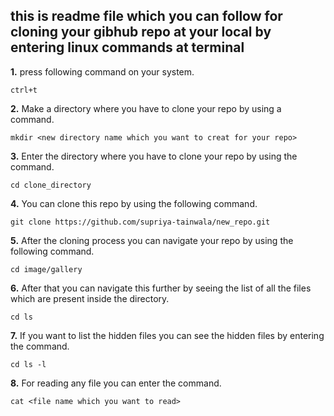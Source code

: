 ## this is readme file which you can follow for cloning your gibhub repo at your local by entering linux commands at terminal
**1.** press following command on your system.
```terminal
ctrl+t
```

**2.** Make a directory where you have to clone your repo by using a command.

```terminal
mkdir <new directory name which you want to creat for your repo>
```

**3.** Enter the directory where you have to clone your repo by using the command.

```terminal
cd clone_directory
```

**4.** You can clone this repo by using the following command.

```terminal
git clone https://github.com/supriya-tainwala/new_repo.git
```

**5.** After the cloning process you can navigate your repo by using the following command.

```ternimal
cd image/gallery 
```

**6.** After that you can navigate this further by seeing the list of all the files which are present inside the directory.

```terminal
cd ls
```

**7.** If you want to list the hidden files you can see the hidden files by entering the command.

```terminal
cd ls -l
```

**8.** For reading any file you can enter the command.

```terminal
cat <file name which you want to read>
```




